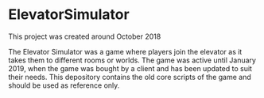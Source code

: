 # ElevatorSimulator
This project was created around October 2018

The Elevator Simulator was a game where players join the elevator as it takes them to different rooms or worlds.
The game was active until January 2019, when the game was bought by a client and has been updated to suit their needs. 
This depository contains the old core scripts of the game and should be used as reference only.
